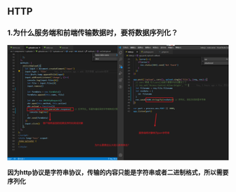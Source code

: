 ## HTTP

### 1.为什么服务端和前端传输数据时，要将数据序列化？
![](./http知识/1.http协议只支持字符串.png) 

**因为http协议是字符串协议，传输的内容只能是字符串或者二进制格式，所以需要序列化**
